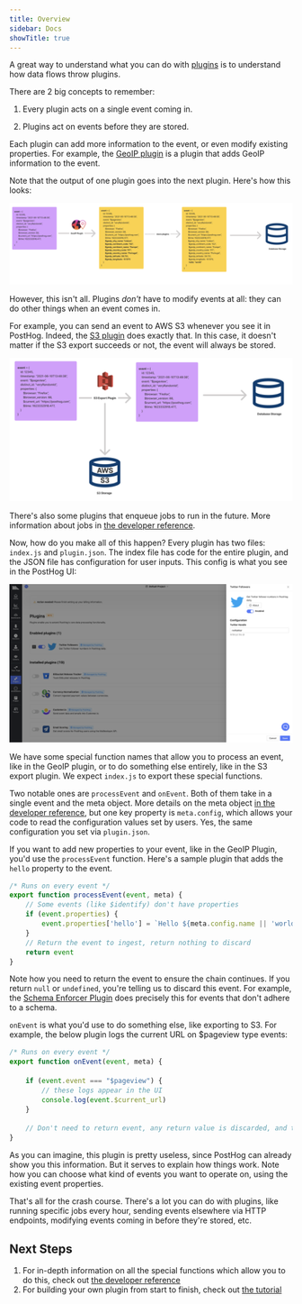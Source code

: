 ```yaml
---
title: Overview
sidebar: Docs
showTitle: true
---
```


A great way to understand what you can do with [plugins](/docs/plugins/overview) is to understand how data flows throw plugins.

There are 2 big concepts to remember:

1. Every plugin acts on a single event coming in.

2. Plugins act on events before they are stored.

Each plugin can add more information to the event, or even modify existing properties. For example, the [GeoIP plugin](https://posthog.com/plugins/geoip) is a plugin that adds GeoIP information to the event.

Note that the output of one plugin goes into the next plugin. Here's how this looks:

![GeoIP Plugin Example](../../../images/plugins/geoip-plugin-example.png)

However, this isn't all. Plugins _don't_ have to modify events at all: they can do other things when an event comes in.

For example, you can send an event to AWS S3 whenever you see it in PostHog. Indeed, the [S3 plugin](https://posthog.com/plugins/s3-export) does exactly that. In this case, it doesn't matter if the S3 export succeeds or not, the event will always be stored.

![S3 Plugin Example](../../../images/plugins/s3-plugin-example.png)

There's also some plugins that enqueue jobs to run in the future. More information about jobs in [the developer reference](/docs/plugins/build/reference#jobs-1).

Now, how do you make all of this happen? Every plugin has two files: `index.js` and `plugin.json`. The index file has code for the entire plugin, and the JSON file has configuration for user inputs. This config is what you see in the PostHog UI:

![Plugin Configuration Example](../../../images/plugins/plugin-configuration.png)

We have some special function names that allow you to process an event, like in the GeoIP plugin, or to do something else entirely, like in the S3 export plugin. We expect `index.js` to export these special functions.

Two notable ones are `processEvent` and `onEvent`. Both of them take in a single event and the meta object. More details on the meta object [in the developer reference](/docs/plugins/build/reference#pluginmeta), but one key property is `meta.config`, which allows your code to read the configuration values set by users. Yes, the same configuration you set via `plugin.json`.

If you want to add new properties to your event, like in the GeoIP Plugin, you'd use the `processEvent` function. Here's a sample plugin that adds the `hello` property to the event.

```js
/* Runs on every event */
export function processEvent(event, meta) {
    // Some events (like $identify) don't have properties
    if (event.properties) {
        event.properties['hello'] = `Hello ${meta.config.name || 'world'}`
    }
    // Return the event to ingest, return nothing to discard  
    return event
}
```

Note how you need to return the event to ensure the chain continues. If you return `null` or `undefined`, you're telling us to discard this event. For example, the [Schema Enforcer Plugin](https://github.com/PostHog/posthog-schema-enforcer-plugin) does precisely this for events that don't adhere to a schema.

`onEvent` is what you'd use to do something else, like exporting to S3. For example, the below plugin logs the current URL on $pageview type events:

```js
/* Runs on every event */
export function onEvent(event, meta) {

    if (event.event === "$pageview") {
        // these logs appear in the UI
        console.log(event.$current_url)
    }

    // Don't need to return event, any return value is discarded, and the event is not modified
}
```

As you can imagine, this plugin is pretty useless, since PostHog can already show you this information. But it serves to explain how things work. Note how you can choose what kind of events you want to operate on, using the existing event properties.

That's all for the crash course. There's a lot you can do with plugins, like running specific jobs every hour, sending events elsewhere via HTTP endpoints, modifying events coming in before they're stored, etc. 

## Next Steps

1. For in-depth information on all the special functions which allow you to do this, check out [the developer reference](/docs/plugins/build/reference)
2. For building your own plugin from start to finish, check out [the tutorial](/docs/plugins/build/tutorial)